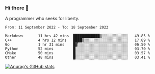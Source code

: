 ### Hi there 👋

<!--
**shejialuo/shejialuo** is a ✨ _special_ ✨ repository because its `README.md` (this file) appears on your GitHub profile.

Here are some ideas to get you started:

- 🔭 I’m currently working on ...
- 🌱 I’m currently learning ...
- 👯 I’m looking to collaborate on ...
- 🤔 I’m looking for help with ...
- 💬 Ask me about ...
- 📫 How to reach me: ...
- 😄 Pronouns: ...
- ⚡ Fun fact: ...
-->

A programmer who seeks for liberty.

<!--START_SECTION:waka-->

```text
From: 11 September 2022 - To: 18 September 2022

Markdown       11 hrs 42 mins  ████████████▒░░░░░░░░░░░░   49.85 %
C++            4 hrs 12 mins   ████▒░░░░░░░░░░░░░░░░░░░░   17.89 %
Go             1 hr 31 mins    █▓░░░░░░░░░░░░░░░░░░░░░░░   06.50 %
Python         52 mins         █░░░░░░░░░░░░░░░░░░░░░░░░   03.70 %
CMake          50 mins         █░░░░░░░░░░░░░░░░░░░░░░░░   03.57 %
Other          48 mins         █░░░░░░░░░░░░░░░░░░░░░░░░   03.41 %
```

<!--END_SECTION:waka-->

[![Anurag's GitHub stats](https://github-readme-stats.vercel.app/api?username=shejialuo&show_icons=true&theme=dracula)](https://github.com/anuraghazra/github-readme-stats)
